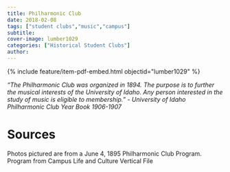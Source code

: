 ```yaml
---
title: Philharmonic Club
date: 2018-02-08
tags: ["student clubs","music","campus"]
subtitle: 
cover-image: lumber1029
categories: ["Historical Student Clubs"]
author: 
---
```


{% include feature/item-pdf-embed.html objectid="lumber1029" %}

*“The Philharmonic Club was organized in 1894. The purpose is to further the musical interests of the University of Idaho. Any person interested in the study of music is eligible to membership.” - University of Idaho Philharmonic Club Year Book 1906-1907*

# Sources

Photos pictured are from a June 4, 1895 Philharmonic Club Program. Program from Campus Life and Culture Vertical File